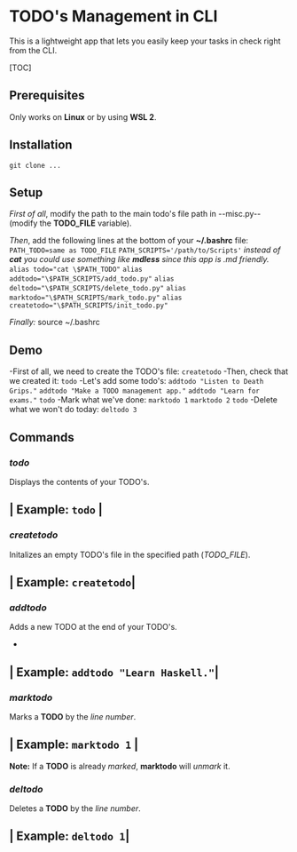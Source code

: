 # TODO's Management in CLI

This is a lightweight app that lets you easily keep your tasks in check right from the CLI.

[TOC]

## Prerequisites

Only works on **Linux** or by using **WSL 2**.

## Installation

`git clone ...`

## Setup

*First of all*, modify the path to the main todo's file path in --misc.py--
(modify the **TODO_FILE** variable).

*Then*, add the following lines at the bottom of your **~/.bashrc** file:
`PATH_TODO=same as TODO_FILE`
`PATH_SCRIPTS='/path/to/Scripts'`
*instead of **cat** you could use something like **mdless** since this app is *.md* friendly.*
`alias todo="cat \$PATH_TODO"`
`alias addtodo="\$PATH_SCRIPTS/add_todo.py"`
`alias deltodo="\$PATH_SCRIPTS/delete_todo.py"`
`alias marktodo="\$PATH_SCRIPTS/mark_todo.py"`
`alias createtodo="\$PATH_SCRIPTS/init_todo.py"`

*Finally:*
source ~/.bashrc

## Demo

-First of all, we need to create the TODO's file:
`createtodo`
-Then, check that we created it:
`todo`
-Let's add some todo's:
`addtodo "Listen to Death Grips."`
`addtodo "Make a TODO management app."`
`addtodo "Learn for exams."`
`todo`
-Mark what we've done:
`marktodo 1`
`marktodo 2`
`todo`
-Delete what we won't do today:
`deltodo 3`

## Commands

### *todo*

Displays the contents of your TODO's.

| Example: `todo` |
-

### *createtodo*

Initalizes an empty TODO's file in the specified path (*TODO_FILE*).

| Example: `createtodo`|
-

### *addtodo*

Adds a new TODO at the end of your TODO's.

-
| Example: `addtodo "Learn Haskell."`|
-

### *marktodo*

Marks a **TODO** by the *line number*.

| Example: `marktodo 1` |
-

**Note:** If a **TODO** is already *marked*, **marktodo** will *unmark* it.

### *deltodo*

Deletes a **TODO** by the *line number*.

| Example: `deltodo 1`|
-
